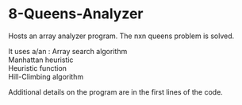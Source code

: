 # 8-Queens-Analyzer
Hosts an array analyzer program. 
The nxn queens problem is solved.

It uses a/an : Array search algorithm  
               Manhattan heuristic  
               Heuristic function  
               Hill-Climbing algorithm  
 
Additional details on the program are in the first lines of the code.
             
               
           


